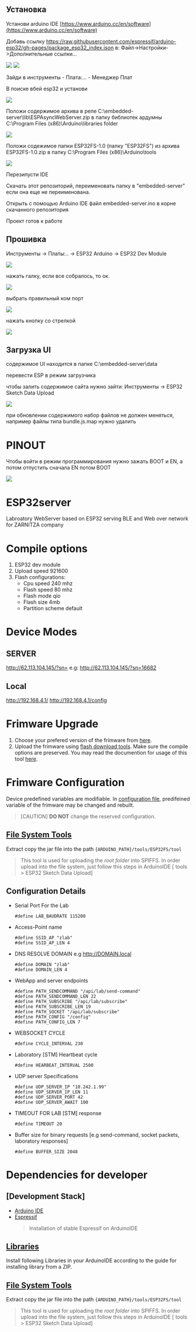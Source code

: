 ## Установка

Установи arduino IDE [https://www.arduino.cc/en/software](https://www.arduino.cc/en/software)



Добавь ссылку https://raw.githubusercontent.com/espressif/arduino-esp32/gh-pages/package_esp32_index.json в: Файл->Настройки->Дополнительные ссылки...

![](img/settings_choose.png)
![](img/settings.png)

Зайди в инструменты - Плата:... - Менеджер Плат

В поиске вбей esp32 и установи

![](img/esp32_board_install.png)

Положи содержимое архива в репе C:\embedded-server\lib\ESPAsyncWebServer.zip в папку библиотек ардумны C:\Program Files (x86)\Arduino\libraries folder 

![](img/libraries_folder.jpg)

Положи содежимое папки ESP32FS-1.0 (папку "ESP32FS") из архива ESP32FS-1.0.zip в папку C:\Program Files (x86)\Arduino\tools

![](img/tools_folder.jpg)

Перезипусти IDE

Скачать этот репозиторий, переименовать папку в "embedded-server" если она еще не переименована.

Открыть с помощью Arduino IDE файл embedded-server.ino в корне скачанного репозитория

Проект готов к работе

## Прошивка

Инструменты -> Платы:.. -> ESP32 Arduino -> ESP32 Dev Module

![](img/board_choose.jpg)

нажать галку, если все собралось, то ок.

![](img/check.png)

выбрать правильный ком порт

![](img/com.png)

нажать кнопку со стрелкой

![](img/download.png)

## Загрузка UI

содержимое UI находится в папке C:\embedded-server\data

перевести ESP в режим загрузчика

чтобы залить содержимое сайта нужно зайти: Инструменты -> ESP32 Sketch Data Upload

![](img/data_upload.png)

при обновлении содержимого набор файлов не должен меняться, например файлы типа bundle.js.map нужно удалить
# PINOUT

Чтобы войти в режим программирования нужно зажать BOOT и EN, а потом отпустить сначала EN потом BOOT

![](img/esp32.jpg)






# ESP32server
Labroatory WebServer based on ESP32 serving BLE and Web over network for ZARNITZA company
# Compile options
  1. ESP32 dev module
  2. Upload speed 921600
  3. Flash configurations:    
      * Cpu speed 240 mhz
      * Flash speed 80 mhz
      * Flash mode qio
      * Flash size 4mb
      * Partition scheme default
# Device Modes
## SERVER 
http://62.113.104.145/?sn=<SERIALNUMBER>
e.g: 
http://62.113.104.145/?sn=16682

## Local
http://192.168.4.1/
http://192.168.4.1/config

# Frimware Upgrade
1.  Choose your prefered version of the frimware from [here](./release).
2.  Upload the frimware using [flash download tools](./flash_download_tool_3.9.2). Make sure the compile options are preserved. You may read the documention for usage of this tool [here](./flash_download_tool_3.9.2/doc).


# Frimware Configuration
Device predefined variables are modifiable.
In [configuration file](./config.hpp), predifeined variable of the frimware may be  changed and rebuilt.
> [CAUTION] **DO NOT** change the reserved configuration.
## [File System Tools ](./lib/ESP32FS-1.0.zip) 
Extract copy the jar file into the path ```{ARDUINO_PATH}/tools/ESP32FS/tool```
> This tool is used for uploading the *root folder* into SPIFFS. In order upload into the file system, just follow this steps in ArduinoIDE [ tools > ESP32 Sketch Data Upload] 
## Configuration Details
* Serial Port For the Lab
  ```#define LAB_SERIAL Serial1
  #define LAB_BAUDRATE 115200
  ```
* Access-Point name
  ```
  #define SSID_AP "zlab" 
  #define SSID_AP_LEN 4 
  ```
* DNS RESOLVE DOMAIN e.g http://DOMAIN.local
  ```
  #define DOMAIN "zlab"
  #define DOMAIN_LEN 4
  ```
* WebApp and server endpoints
  ```
  #define PATH_SENDCOMMAND "/api/lab/send-command"
  #define PATH_SENDCOMMAND_LEN 22
  #define PATH_SUBSCRIBE "/api/lab/subscribe"
  #define PATH_SUBSCRIBE_LEN 19
  #define PATH_SOCKET "/api/lab/subscribe"
  #define PATH_CONFIG "/config"
  #define PATH_CONFIG_LEN 7
  ```
* WEBSOCKET CYCLE

  ```
  #define CYCLE_INTERVAL 230
  ```
* Laboratory [STM] Heartbeat cycle
  ```
  #define HEARBEAT_INTERVAL 2500
  ```
* UDP server Specifications
  ```
  #define UDP_SERVER_IP "10.242.1.99"
  #define UDP_SERVER_IP_LEN 11
  #define UDP_SERVER_PORT 42
  #define UDP_SERVER_AWAIT 100
  ```
* TIMEOUT FOR LAB [STM] response
  ```
  #define TIMEOUT 20
  ```
* Buffer size for binary requests [e.g send-command, socket packets, laboratory responses]
  ```
  #define BUFFER_SIZE 2048
  ```

# Dependencies for developer
## [Development Stack]
  * [Arduino IDE](https://www.arduino.cc/en/software)
  * [Espressif](https://docs.espressif.com/projects/arduino-esp32/en/latest/installing.html)
    >Installation of stable Espressif on ArduinoIDE
## [Libraries](./lib) 
Install following Libraries in your ArduinoIDE according to the guide for installing library from a ZIP.
## [File System Tools](./lib/ESP32FS-1.0.zip) 
Extract copy the jar file into the path ```{ARDUINO_PATH}/tools/ESP32FS/tool```
> This tool is used for uploading the *root folder* into SPIFFS. In order upload into the file system, just follow this steps in ArduinoIDE [ tools > ESP32 Sketch Data Upload] 

